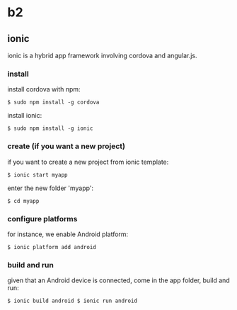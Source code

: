 # b2

## ionic

ionic is a hybrid app framework involving cordova and angular.js.

### install

install cordova with npm:

`$ sudo npm install -g cordova`

install ionic:

`$ sudo npm install -g ionic`

### create (if you want a new project)

if you want to create a new project from ionic template:

`$ ionic start myapp`

enter the new folder 'myapp':

`$ cd myapp`

### configure platforms

for instance, we enable Android platform:

`$ ionic platform add android`

### build and run

given that an Android device is connected, come in the app folder, build and run:

`$ ionic build android
$ ionic run android`